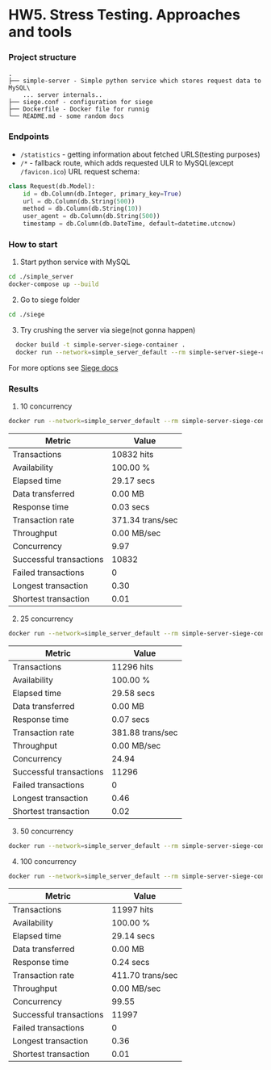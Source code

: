 # HW5. Stress Testing. Approaches and tools

### Project structure
```
.
├── simple-server - Simple python service which stores request data to MySQL\
    ... server internals..
├── siege.conf - configuration for siege
├── Dockerfile - Docker file for runnig
└── README.md - some random docs
```

### Endpoints
- `/statistics` - getting information about fetched URLS(testing purposes)
- `/*` - fallback route, which adds requested ULR to MySQL(except `/favicon.ico`)
URL request schema:
```python
class Request(db.Model):
    id = db.Column(db.Integer, primary_key=True)
    url = db.Column(db.String(500))
    method = db.Column(db.String(10))
    user_agent = db.Column(db.String(500))
    timestamp = db.Column(db.DateTime, default=datetime.utcnow)
```

### How to start
1. Start python service with MySQL
```bash
cd ./simple_server
docker-compose up --build
```
2. Go to siege folder
```bash
cd ./siege 
```
3. Try crushing the server via siege(not gonna happen)
```bash
  docker build -t simple-server-siege-container .
  docker run --network=simple_server_default --rm simple-server-siege-container --concurrent=1 --time=5S
```
For more options see [Siege docs](https://github.com/JoeDog/siege/blob/master/doc/siege.pod)

### Results
1. 10 concurrency
```bash
docker run --network=simple_server_default --rm simple-server-siege-container --concurrent=10 --time=30S
```
| Metric                    | Value            |
|---------------------------|------------------|
| Transactions              | 10832 hits       |
| Availability              | 100.00 %         |
| Elapsed time              | 29.17 secs       |
| Data transferred          | 0.00 MB          |
| Response time             | 0.03 secs        |
| Transaction rate          | 371.34 trans/sec |
| Throughput                | 0.00 MB/sec      |
| Concurrency               | 9.97             |
| Successful transactions  | 10832            |
| Failed transactions      | 0                |
| Longest transaction       | 0.30             |
| Shortest transaction      | 0.01             |

2. 25 concurrency
```bash
docker run --network=simple_server_default --rm simple-server-siege-container --concurrent=25 --time=30S
```
| Metric                    | Value            |
|---------------------------|------------------|
| Transactions              | 11296 hits       |
| Availability              | 100.00 %         |
| Elapsed time              | 29.58 secs       |
| Data transferred          | 0.00 MB          |
| Response time             | 0.07 secs        |
| Transaction rate          | 381.88 trans/sec |
| Throughput                | 0.00 MB/sec      |
| Concurrency               | 24.94            |
| Successful transactions  | 11296            |
| Failed transactions      | 0                |
| Longest transaction       | 0.46             |
| Shortest transaction      | 0.02             |

3. 50 concurrency
```bash
docker run --network=simple_server_default --rm simple-server-siege-container --concurrent=50 --time=30S
```

4. 100 concurrency
```bash
docker run --network=simple_server_default --rm simple-server-siege-container --concurrent=100 --time=30S
```
| Metric                    | Value            |
|---------------------------|------------------|
| Transactions              | 11997 hits       |
| Availability              | 100.00 %         |
| Elapsed time              | 29.14 secs       |
| Data transferred          | 0.00 MB          |
| Response time             | 0.24 secs        |
| Transaction rate          | 411.70 trans/sec |
| Throughput                | 0.00 MB/sec      |
| Concurrency               | 99.55            |
| Successful transactions  | 11997            |
| Failed transactions      | 0                |
| Longest transaction       | 0.36             |
| Shortest transaction      | 0.01             |

